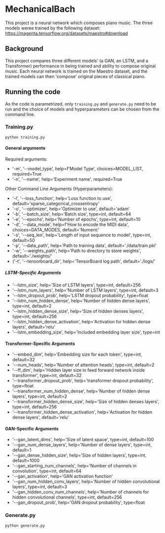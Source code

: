 # MechanicalBach

This project is a neural network which composes piano music. The three models weree trained by the following dataset: https://magenta.tensorflow.org/datasets/maestro#download

## Background 

This project compares three different models' (a GAN, an LSTM, and a Transformer) performance in being trained and ability to compose original music. Each neural network is trained on the Maestro dataset, and the trained models can then 'compose' original pieces of classical piano. 

## Running the code 

As the code is parametrized, only `training.py` and `generate.py` need to be run and the choice of models and hyperparameters can be chosen from the command line. 

### Training.py 

`python training.py` 

#### General arguments

Required arguments: 
*  '-m', '--model_type', help=f'Model Type', choices=MODEL_LIST, required=True 
*  '-n', '--name', help='Experiment name', required=True
  
Other Command Line Arguments (Hyperparameters): 
*  '-l', '--loss_function', help='Loss function to use', default='sparse_categorical_crossentropy'
*  '-o', '--optimizer', help='Optimizer to use', default='adam'
*  '-b', '--batch_size', help='Batch size', type=int, default=64
*  '-e', '--epochs', help='Number of epochs', type=int, default=10
*  '-d', '--data_mode', help=f'How to encode the MIDI data', choices=DATA_MODES, default='Numeric'
*  '-s', '--seq_len', help='Length of input sequence to model', type=int, default=50
*  '-p', '--data_path', help='Path to training data', default='./data/train.pkl'
*  '-w', '--weights_path', help='Path to directory to store weights', default='./weights/'
*  ('-t', '--tensorboard_dir', help='TensorBoard log path', default='./logs/'
  
  ##### LSTM-Specific Arguments
*  '--lstm_size', help='Size of LSTM layers', type=int, default=256
*  '--lstm_num_layers', help='Number of LSTM layers', type=int, default=3
*  '--lstm_dropout_prob', help='LSTM dropout probability', type=float
*  '--lstm_num_hidden_dense', help='Number of hidden dense layers', type=int, default=2
*  '--lstm_hidden_dense_size', help='Size of hidden denses layers', type=int, default=256
*  '--lstm_hidden_dense_activation', help='Activation for hidden dense layers', default='relu'
*  '--lstm_embedding_size', help='Included embedding layer size', type=int
    
 #### Transformer-Specific Arguments
*  '--embed_dim', help='Embedding size for each token', type=int, default=32
*  '--num_heads', help='Number of attention heads', type=int, default=2
*  '--ff_dim', help='Hidden layer size in feed forward network inside transformer', type=int, default=32
*  '--transformer_dropout_prob', help='transformer dropout probability', type=float
*  '--transformer_num_hidden_dense', help='Number of hidden dense layers', type=int, default=2
*  '--transformer_hidden_dense_size', help='Size of hidden denses layers', type=int, default=256
*  '--transformer_hidden_dense_activation', help='Activation for hidden dense layers', default='relu'

#### GAN-Specific Arguments
*  '--gan_latent_dims', help='Size of latent space', type=int, default=100
*  '--gan_num_dense_layers', help='Number of dense layers', type=int, default=1
*  '--gan_dense_hidden_size', help='Size of hidden layers', type=int, default=1000
*  '--gan_starting_num_channels', help='Number of channels in convolution', type=int, default=64
*  '--gan_activation', help='GAN activation function'
*  '--gan_num_hidden_conv_layers', help='Number of hidden convolutional layers', type=int, default=3
*  '--gan_hidden_conv_num_channels', help='Number of channels for hidden convolutional channels', type=int, default=256
*  '--gan_dropout_prob', help='GAN dropout probability', type=float

### Generate.py 

`python generate.py`

### 

